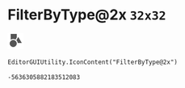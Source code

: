 # FilterByType@2x `32x32`
<img src="/img/FilterByType@2x.png" width=32 height=32>

``` CSharp
EditorGUIUtility.IconContent("FilterByType@2x")
```
```
-5636305882183512083
```
